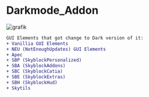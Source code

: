 # Darkmode_Addon
![grafik](https://github.com/Alea1337/Darkmode_Addon/assets/40134808/2226537f-98af-4225-8714-4115f699fa4b)

```diff
GUI Elements that got change to Dark version of it:
+ Vanillia GUI Elements
+ NEU (NotEnoughUpdates) GUI Elements
+ Apec
+ SBP (SkyblockPersonalized)
+ SBA (SkyblockAddons)
+ SBC (SkyblockCatia)
+ SBE (SkyblockExtras)
+ SBH (SkyblockHud)
+ Skytils



```
